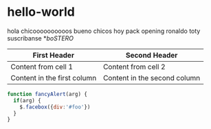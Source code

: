 # hello-world
hola chicoooooooooos
bueno chicos hoy pack opening ronaldo toty suscribanse
**boSTERO*

First Header | Second Header
------------ | -------------
Content from cell 1 | Content from cell 2
Content in the first column | Content in the second column
```javascript
function fancyAlert(arg) {
  if(arg) {
    $.facebox({div:'#foo'})
  }
}
```
